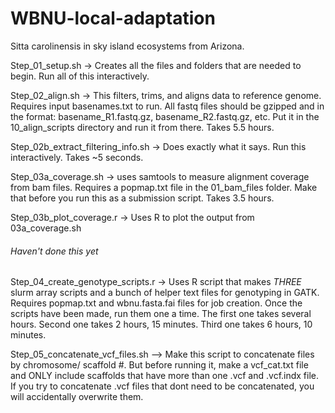 # WBNU-local-adaptation
Sitta carolinensis in sky island ecosystems from Arizona. 

Step_01_setup.sh -> Creates all the files and folders that are needed to begin. Run all of this interactively. 

Step_02_align.sh -> This filters, trims, and aligns data to reference genome. Requires input basenames.txt to run. All fastq files should be gzipped and in the format: basename_R1.fastq.gz, basename_R2.fastq.gz, etc. Put it in the 10_align_scripts directory and run it from there. Takes 5.5 hours. 

Step_02b_extract_filtering_info.sh -> Does exactly what it says. Run this interactively. Takes ~5 seconds. 

Step_03a_coverage.sh -> uses samtools to measure alignment coverage from bam files. Requires a popmap.txt file in the 01_bam_files folder. Make that before you run this as a submission script. Takes 3.5 hours. 





Step_03b_plot_coverage.r -> Uses R to plot the output from 03a_coverage.sh
###### Haven't done this yet ##############


Step_04_create_genotype_scripts.r -> Uses R script that makes *THREE* slurm array scripts and a bunch of helper text files for genotyping in GATK. Requires popmap.txt and wbnu.fasta.fai files for job creation. Once the scripts have been made, run them one a time. The first one takes several hours. Second one takes 2 hours, 15 minutes. Third one takes 6 hours, 10 minutes.

Step_05_concatenate_vcf_files.sh --> Make this script to concatenate files by chromosome/ scaffold #. But before running it, make a vcf_cat.txt file and ONLY include scaffolds that have more than one .vcf and .vcf.indx file. If you try to concatenate .vcf files that dont need to be concatenated, you will accidentally overwrite them. 

